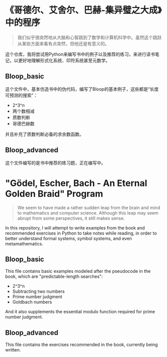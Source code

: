# 《哥德尔、艾舍尔、巴赫-集异璧之大成》中的程序
> 我们似乎很突然地从大脑和心智跳到了数学和计算机科学中。虽然这个跳跃从某些方面来看有点突然，但他还是有意义的。

这个仓库，我将尝试用Python来编写书中的例子以及推荐的练习，来进行读书笔记，以更好地理解形式化系统、印符系统甚至元数学。

## Bloop_basic
这个文件中，基本仿造书中的伪代码，编写了Bloop的基本例子，这些都是“长度可预测的搜索”：
- 2^3^n
- 两个数相减
- 质数判断
- 哥德巴赫数

并且补充了质数判断必备的求余数函数。

## Bloop_advanced
这个文件编写的是书中推荐的练习题，正在编写中。


# "Gödel, Escher, Bach - An Eternal Golden Braid" Program
> We seem to have made a rather sudden leap from the brain and mind to mathematics and computer science. Although this leap may seem abrupt from some perspectives, it still makes sense.

In this repository, I will attempt to write examples from the book and recommended exercises in Python to take notes while reading, in order to better understand formal systems, symbol systems, and even metamathematics.

## Bloop_basic
This file contains basic examples modeled after the pseudocode in the book, which are "predictable-length searches":
- 2^3^n
- Subtracting two numbers
- Prime number judgment
- Goldbach numbers

And it also supplements the essential modulo function required for prime number judgment.

## Bloop_advanced
This file contains the exercises recommended in the book, currently being written.
